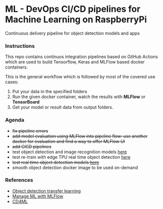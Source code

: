 # ML - DevOps CI/CD pipelines for Machine Learning on RaspberryPi
Continuous delivery pipeline for object detection models and apps

### Instructions

This repo contains continuos integration pipelines based on GitHub Actions which are used to build Tensorflow, Keras and MLFlow based docker containers. 

This is the general workflow which is followed by most of the covered use cases:
 
1. Put your data in the specified folders
2. Run the given docker container, watch the results with **MLFlow** or **TensorBoard** 
3. Get your model or result data from output folders.

### Agenda

* ~~fix pipeline errors~~
* ~~add model evaluation using MLFlow into pipeline flow: use another docker for evaluation and find a way to offer MLFlow UI~~
* ~~add CICD pipelines~~
* test object detection and image recognition models [here](https://github.com/riolaf05/ai_obj_detection_cd/tree/adding-edge-tpu-/batch_masked_rcnn)
* test re-train with edge TPU real time object detection [here](https://github.com/riolaf05/ai_obj_detection_cd/tree/adding-edge-tpu-/real_time_edge_tpu/real_time_transfer_learning_tpu)
* ~~test real time object detection models [here](https://github.com/riolaf05/ai_obj_detection_cd/tree/adding-edge-tpu-/real_time_edge_tpu)~~
* smooth object detection docker image to be used on-demand

### References

* [Object detection transfer learning](https://machinelearningmastery.com/how-to-train-an-object-detection-model-with-keras/)
* [Manage ML with MLFlow](https://thenewstack.io/tutorial-manage-machine-learning-lifecycle-with-databricks-mlflow/)
* [CD4ML](https://martinfowler.com/articles/cd4ml.html)
